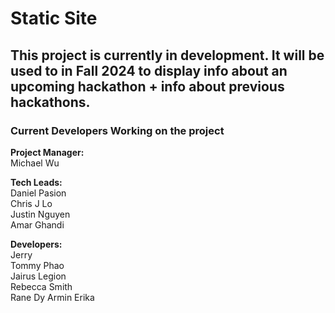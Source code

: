 # Static Site

## This project is currently in development. It will be used to in Fall 2024 to display info about an upcoming hackathon + info about previous hackathons.

### Current Developers Working on the project

**Project Manager:**  
Michael Wu

**Tech Leads:**  
Daniel Pasion  
Chris J Lo  
Justin Nguyen  
Amar Ghandi

**Developers:**  
Jerry  
Tommy Phao  
Jairus Legion  
Rebecca Smith  
Rane Dy
Armin Erika
